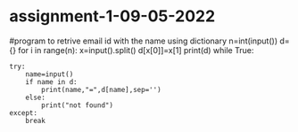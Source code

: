 # assignment-1-09-05-2022
#program to retrive email id with the name using dictionary
n=int(input())
d={}
for i in range(n):
    x=input().split()
    d[x[0]]=x[1] 
    print(d)
while True:

    try:            
        name=input()
        if name in d:
            print(name,"=",d[name],sep='')
        else:
            print("not found")
    except:
        break
